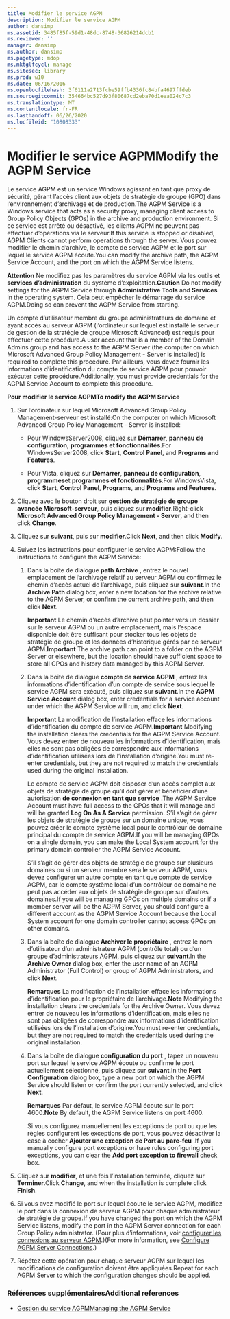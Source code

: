 ```yaml
---
title: Modifier le service AGPM
description: Modifier le service AGPM
author: dansimp
ms.assetid: 3485f85f-59d1-48dc-8748-36826214dcb1
ms.reviewer: ''
manager: dansimp
ms.author: dansimp
ms.pagetype: mdop
ms.mktglfcycl: manage
ms.sitesec: library
ms.prod: w10
ms.date: 06/16/2016
ms.openlocfilehash: 3f6111a2713fcbe59ffb4336fc84bfa4697ffdeb
ms.sourcegitcommit: 354664bc527d93f80687cd2eba70d1eea024c7c3
ms.translationtype: MT
ms.contentlocale: fr-FR
ms.lasthandoff: 06/26/2020
ms.locfileid: "10808333"
---
```

# <span data-ttu-id="2aa99-103">Modifier le service AGPM</span><span class="sxs-lookup"><span data-stu-id="2aa99-103">Modify the AGPM Service</span></span>


<span data-ttu-id="2aa99-104">Le service AGPM est un service Windows agissant en tant que proxy de sécurité, gérant l’accès client aux objets de stratégie de groupe (GPO) dans l’environnement d’archivage et de production.</span><span class="sxs-lookup"><span data-stu-id="2aa99-104">The AGPM Service is a Windows service that acts as a security proxy, managing client access to Group Policy Objects (GPOs) in the archive and production environment.</span></span> <span data-ttu-id="2aa99-105">Si ce service est arrêté ou désactivé, les clients AGPM ne peuvent pas effectuer d’opérations via le serveur.</span><span class="sxs-lookup"><span data-stu-id="2aa99-105">If this service is stopped or disabled, AGPM Clients cannot perform operations through the server.</span></span> <span data-ttu-id="2aa99-106">Vous pouvez modifier le chemin d’archive, le compte de service AGPM et le port sur lequel le service AGPM écoute.</span><span class="sxs-lookup"><span data-stu-id="2aa99-106">You can modify the archive path, the AGPM Service Account, and the port on which the AGPM Service listens.</span></span>

<span data-ttu-id="2aa99-107">**Attention**  Ne modifiez pas les paramètres du service AGPM via les outils et **services** **d’administration** du système d’exploitation.</span><span class="sxs-lookup"><span data-stu-id="2aa99-107">**Caution** Do not modify settings for the AGPM Service through **Administrative Tools** and **Services** in the operating system.</span></span> <span data-ttu-id="2aa99-108">Cela peut empêcher le démarrage du service AGPM.</span><span class="sxs-lookup"><span data-stu-id="2aa99-108">Doing so can prevent the AGPM Service from starting.</span></span>

 

<span data-ttu-id="2aa99-109">Un compte d’utilisateur membre du groupe administrateurs de domaine et ayant accès au serveur AGPM (l’ordinateur sur lequel est installé le serveur de gestion de la stratégie de groupe Microsoft Advanced) est requis pour effectuer cette procédure.</span><span class="sxs-lookup"><span data-stu-id="2aa99-109">A user account that is a member of the Domain Admins group and has access to the AGPM Server (the computer on which Microsoft Advanced Group Policy Management - Server is installed) is required to complete this procedure.</span></span> <span data-ttu-id="2aa99-110">Par ailleurs, vous devez fournir les informations d’identification du compte de service AGPM pour pouvoir exécuter cette procédure.</span><span class="sxs-lookup"><span data-stu-id="2aa99-110">Additionally, you must provide credentials for the AGPM Service Account to complete this procedure.</span></span>

**<span data-ttu-id="2aa99-111">Pour modifier le service AGPM</span><span class="sxs-lookup"><span data-stu-id="2aa99-111">To modify the AGPM Service</span></span>**

1.  <span data-ttu-id="2aa99-112">Sur l’ordinateur sur lequel Microsoft Advanced Group Policy Management-serveur est installé:</span><span class="sxs-lookup"><span data-stu-id="2aa99-112">On the computer on which Microsoft Advanced Group Policy Management - Server is installed:</span></span>

    -   <span data-ttu-id="2aa99-113">Pour WindowsServer2008, cliquez sur **Démarrer**, **panneau de configuration**, **programmes et fonctionnalités**.</span><span class="sxs-lookup"><span data-stu-id="2aa99-113">For WindowsServer2008, click **Start**, **Control Panel**, and **Programs and Features**.</span></span>

    -   <span data-ttu-id="2aa99-114">Pour Vista, cliquez sur **Démarrer**, **panneau de configuration**, **programmes**et **programmes et fonctionnalités**.</span><span class="sxs-lookup"><span data-stu-id="2aa99-114">For WindowsVista, click **Start**, **Control Panel**, **Programs**, and **Programs and Features**.</span></span>

2.  <span data-ttu-id="2aa99-115">Cliquez avec le bouton droit sur **gestion de stratégie de groupe avancée Microsoft-serveur**, puis cliquez sur **modifier**.</span><span class="sxs-lookup"><span data-stu-id="2aa99-115">Right-click **Microsoft Advanced Group Policy Management - Server**, and then click **Change**.</span></span>

3.  <span data-ttu-id="2aa99-116">Cliquez sur **suivant**, puis sur **modifier**.</span><span class="sxs-lookup"><span data-stu-id="2aa99-116">Click **Next**, and then click **Modify**.</span></span>

4.  <span data-ttu-id="2aa99-117">Suivez les instructions pour configurer le service AGPM:</span><span class="sxs-lookup"><span data-stu-id="2aa99-117">Follow the instructions to configure the AGPM Service:</span></span>

    1.  <span data-ttu-id="2aa99-118">Dans la boîte de dialogue **path Archive** , entrez le nouvel emplacement de l’archivage relatif au serveur AGPM ou confirmez le chemin d’accès actuel de l’archivage, puis cliquez sur **suivant**.</span><span class="sxs-lookup"><span data-stu-id="2aa99-118">In the **Archive Path** dialog box, enter a new location for the archive relative to the AGPM Server, or confirm the current archive path, and then click **Next**.</span></span>

        <span data-ttu-id="2aa99-119">**Important**  Le chemin d’accès d’archive peut pointer vers un dossier sur le serveur AGPM ou un autre emplacement, mais l’espace disponible doit être suffisant pour stocker tous les objets de stratégie de groupe et les données d’historique gérés par ce serveur AGPM.</span><span class="sxs-lookup"><span data-stu-id="2aa99-119">**Important** The archive path can point to a folder on the AGPM Server or elsewhere, but the location should have sufficient space to store all GPOs and history data managed by this AGPM Server.</span></span>

         

    2.  <span data-ttu-id="2aa99-120">Dans la boîte de dialogue **compte de service AGPM** , entrez les informations d’identification d’un compte de service sous lequel le service AGPM sera exécuté, puis cliquez sur **suivant**.</span><span class="sxs-lookup"><span data-stu-id="2aa99-120">In the **AGPM Service Account** dialog box, enter credentials for a service account under which the AGPM Service will run, and click **Next**.</span></span>

        <span data-ttu-id="2aa99-121">**Important**  La modification de l’installation efface les informations d’identification du compte de service AGPM.</span><span class="sxs-lookup"><span data-stu-id="2aa99-121">**Important** Modifying the installation clears the credentials for the AGPM Service Account.</span></span> <span data-ttu-id="2aa99-122">Vous devez entrer de nouveau les informations d’identification, mais elles ne sont pas obligées de correspondre aux informations d’identification utilisées lors de l’installation d’origine.</span><span class="sxs-lookup"><span data-stu-id="2aa99-122">You must re-enter credentials, but they are not required to match the credentials used during the original installation.</span></span>

        <span data-ttu-id="2aa99-123">Le compte de service AGPM doit disposer d’un accès complet aux objets de stratégie de groupe qu’il doit gérer et bénéficier d’une autorisation **de connexion en tant que service** .</span><span class="sxs-lookup"><span data-stu-id="2aa99-123">The AGPM Service Account must have full access to the GPOs that it will manage and will be granted **Log On As A Service** permission.</span></span> <span data-ttu-id="2aa99-124">S’il s’agit de gérer les objets de stratégie de groupe sur un domaine unique, vous pouvez créer le compte système local pour le contrôleur de domaine principal du compte de service AGPM.</span><span class="sxs-lookup"><span data-stu-id="2aa99-124">If you will be managing GPOs on a single domain, you can make the Local System account for the primary domain controller the AGPM Service Account.</span></span>

        <span data-ttu-id="2aa99-125">S’il s’agit de gérer des objets de stratégie de groupe sur plusieurs domaines ou si un serveur membre sera le serveur AGPM, vous devez configurer un autre compte en tant que compte de service AGPM, car le compte système local d’un contrôleur de domaine ne peut pas accéder aux objets de stratégie de groupe sur d’autres domaines.</span><span class="sxs-lookup"><span data-stu-id="2aa99-125">If you will be managing GPOs on multiple domains or if a member server will be the AGPM Server, you should configure a different account as the AGPM Service Account because the Local System account for one domain controller cannot access GPOs on other domains.</span></span>

         

    3.  <span data-ttu-id="2aa99-126">Dans la boîte de dialogue **Archiver le propriétaire** , entrez le nom d’utilisateur d’un administrateur AGPM (contrôle total) ou d’un groupe d’administrateurs AGPM, puis cliquez sur **suivant**.</span><span class="sxs-lookup"><span data-stu-id="2aa99-126">In the **Archive Owner** dialog box, enter the user name of an AGPM Administrator (Full Control) or group of AGPM Administrators, and click **Next**.</span></span>

        <span data-ttu-id="2aa99-127">**Remarques**  La modification de l’installation efface les informations d’identification pour le propriétaire de l’archivage.</span><span class="sxs-lookup"><span data-stu-id="2aa99-127">**Note** Modifying the installation clears the credentials for the Archive Owner.</span></span> <span data-ttu-id="2aa99-128">Vous devez entrer de nouveau les informations d’identification, mais elles ne sont pas obligées de correspondre aux informations d’identification utilisées lors de l’installation d’origine.</span><span class="sxs-lookup"><span data-stu-id="2aa99-128">You must re-enter credentials, but they are not required to match the credentials used during the original installation.</span></span>

         

    4.  <span data-ttu-id="2aa99-129">Dans la boîte de dialogue **configuration du port** , tapez un nouveau port sur lequel le service AGPM écoute ou confirme le port actuellement sélectionné, puis cliquez sur **suivant**.</span><span class="sxs-lookup"><span data-stu-id="2aa99-129">In the **Port Configuration** dialog box, type a new port on which the AGPM Service should listen or confirm the port currently selected, and click **Next**.</span></span>

        <span data-ttu-id="2aa99-130">**Remarques**  Par défaut, le service AGPM écoute sur le port 4600.</span><span class="sxs-lookup"><span data-stu-id="2aa99-130">**Note** By default, the AGPM Service listens on port 4600.</span></span>

        <span data-ttu-id="2aa99-131">Si vous configurez manuellement les exceptions de port ou que les règles configurent les exceptions de port, vous pouvez désactiver la case à cocher **Ajouter une exception de Port au pare-feu** .</span><span class="sxs-lookup"><span data-stu-id="2aa99-131">If you manually configure port exceptions or have rules configuring port exceptions, you can clear the **Add port exception to firewall** check box.</span></span>

         

5.  <span data-ttu-id="2aa99-132">Cliquez sur **modifier**, et une fois l’installation terminée, cliquez sur **Terminer**.</span><span class="sxs-lookup"><span data-stu-id="2aa99-132">Click **Change**, and when the installation is complete click **Finish**.</span></span>

6.  <span data-ttu-id="2aa99-133">Si vous avez modifié le port sur lequel écoute le service AGPM, modifiez le port dans la connexion de serveur AGPM pour chaque administrateur de stratégie de groupe.</span><span class="sxs-lookup"><span data-stu-id="2aa99-133">If you have changed the port on which the AGPM Service listens, modify the port in the AGPM Server connection for each Group Policy administrator.</span></span> <span data-ttu-id="2aa99-134">(Pour plus d’informations, voir [configurer les connexions au serveur AGPM](configure-agpm-server-connections-agpm30ops.md).)</span><span class="sxs-lookup"><span data-stu-id="2aa99-134">(For more information, see [Configure AGPM Server Connections](configure-agpm-server-connections-agpm30ops.md).)</span></span>

7.  <span data-ttu-id="2aa99-135">Répétez cette opération pour chaque serveur AGPM sur lequel les modifications de configuration doivent être appliquées.</span><span class="sxs-lookup"><span data-stu-id="2aa99-135">Repeat for each AGPM Server to which the configuration changes should be applied.</span></span>

### <span data-ttu-id="2aa99-136">Références supplémentaires</span><span class="sxs-lookup"><span data-stu-id="2aa99-136">Additional references</span></span>

-   [<span data-ttu-id="2aa99-137">Gestion du service AGPM</span><span class="sxs-lookup"><span data-stu-id="2aa99-137">Managing the AGPM Service</span></span>](managing-the-agpm-service-agpm30ops.md)

 

 





